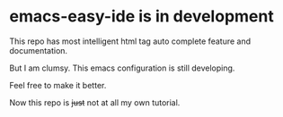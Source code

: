 emacs-easy-ide is in development
==============

This repo has most intelligent html tag auto complete feature and documentation.

But I am clumsy. This emacs configuration is still developing.

Feel free to make it better.

Now this repo is ~~just~~ not at all my own tutorial.
